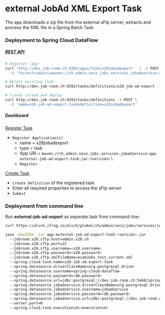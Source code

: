 # external JobAd XML Export Task 

The app downloads a zip file from the external sFtp server, extracts and process the XML file in a Spring Batch Task. 

### Deployment to Spring Cloud DataFlow


##### [REST API](https://docs.spring.io/spring-cloud-dataflow/docs/current/reference/htmlsingle/#api-guide-resources-index) 

```bash
# Register 'App'
curl 'http://dev.job-room.ch:9393/apps/task/x28jobadexport' -i -X POST \
  -d 'force=true&uri=maven://ch.admin.seco.jobs.services.jobadservice:app-app-external-job-ad-export-task-job-ad-export-task:<version>'

# Delete existing task
curl http://dev.job-room.ch:9393/tasks/definitions/x28-job-ad-export -i -X DELETE

# Create stream and deploy
curl http://dev.job-room.ch:9393/tasks/definitions -X POST \
  -d 'name=x28-job-ad-export-task&definition=x28jobadexport'
```

##### Dashboard

[Register Task](http://dev.job-room.ch:9393/dashboard/#/apps)

- `Register Application(s)`
  - name = x28jobadexport
  - type = task
  - App URI = `maven://ch.admin.seco.jobs.services.jobadservice:app-external-job-ad-export-task:jar:<version>` \
  - `Register` 

[Create Task](http://dev.job-room.ch:9393/dashboard/#/tasks/apps)
- `Create Definition` of the registered task
- Enter all required properties to access the sFtp server
- `Submit`


### Deployment from command line
Run **external-job-ad-export** as seperate task from command-line:

```bash
curl https://alvch.jfrog.io/alvch/global/ch/admin/seco/jobs/services/jobadservice/app-external-job-ad-export-task/<version>/app-external-job-ad-export-task-<version>.jar

java -Xmx256m -jar app-external-job-ad-export-task-<version>.jar 
  --jobroom.x28.sftp.host=admin.x28.ch
  --jobroom.x28.sftp.port=22
  --jobroom.x28.sftp.username=<x28.username>
  --jobroom.x28.sftp.password=<x28.password>
  --jobroom.x28.sftp.xmlFileName=avamJobs_test_current.xml
  --spring.cloud.task.name=x28-job-ad-export-task
  --spring.datasource.driverClassName=org.postgresql.Driver
  --spring.datasource.username=spring-cloud-dataflow
  --spring.datasource.password=<db.password>
  --spring.datasource.url=jdbc:postgresql://dev.job-room.ch:5440/spring-cloud-dataflow
  --spring.datasource.jobadservice.driverClassName=org.postgresql.Driver
  --spring.datasource.jobadservice.username=jobadservice
  --spring.datasource.jobadservice.password=<db.password>
  --spring.datasource.jobadservice.url=jdbc:postgresql://dev.job-room.ch:5439/jobadservice
  --server.port=0
  --spring.cloud.task.executionid=<executionid>
```
